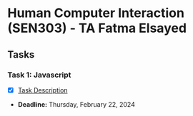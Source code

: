 # Human Computer Interaction (SEN303) - TA Fatma Elsayed

## Tasks

### Task 1: Javascript
- [x] [Task Description](https://github.com/O-Abdelaziz/HCI/blob/main/Labs/Day%201/task1.js)
- **Deadline:** Thursday, February 22, 2024
  



